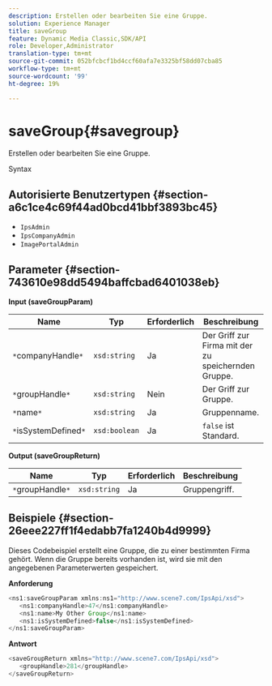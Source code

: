 ```yaml
---
description: Erstellen oder bearbeiten Sie eine Gruppe.
solution: Experience Manager
title: saveGroup
feature: Dynamic Media Classic,SDK/API
role: Developer,Administrator
translation-type: tm+mt
source-git-commit: 052bfcbcf1bd4ccf60afa7e3325bf58dd07cba85
workflow-type: tm+mt
source-wordcount: '99'
ht-degree: 19%

---
```



# saveGroup{#savegroup}

Erstellen oder bearbeiten Sie eine Gruppe.

Syntax

## Autorisierte Benutzertypen {#section-a6c1ce4c69f44ad0bcd41bbf3893bc45}

* `IpsAdmin`
* `IpsCompanyAdmin`
* `ImagePortalAdmin`

## Parameter {#section-743610e98dd5494baffcbad6401038eb}

**Input (saveGroupParam)**

| Name | Typ | Erforderlich | Beschreibung |
|---|---|---|---|
| `*`companyHandle`*` | `xsd:string` | Ja | Der Griff zur Firma mit der zu speichernden Gruppe. |
| `*`groupHandle`*` | `xsd:string` | Nein | Der Griff zur Gruppe. |
| `*`name`*` | `xsd:string` | Ja | Gruppenname. |
| `*`isSystemDefined`*` | `xsd:boolean` | Ja | `false` ist Standard. |

**Output (saveGroupReturn)**

| Name | Typ | Erforderlich | Beschreibung |
|---|---|---|---|
| `*`groupHandle`*` | `xsd:string` | Ja | Gruppengriff. |

## Beispiele {#section-26eee227ff1f4edabb7fa1240b4d9999}

Dieses Codebeispiel erstellt eine Gruppe, die zu einer bestimmten Firma gehört. Wenn die Gruppe bereits vorhanden ist, wird sie mit den angegebenen Parameterwerten gespeichert.

**Anforderung**

```java
<ns1:saveGroupParam xmlns:ns1="http://www.scene7.com/IpsApi/xsd">
   <ns1:companyHandle>47</ns1:companyHandle>
   <ns1:name>My Other Group</ns1:name>
   <ns1:isSystemDefined>false</ns1:isSystemDefined>
</ns1:saveGroupParam>
```

**Antwort**

```java
<saveGroupReturn xmlns="http://www.scene7.com/IpsApi/xsd">
   <groupHandle>281</groupHandle>
</saveGroupReturn>
```

